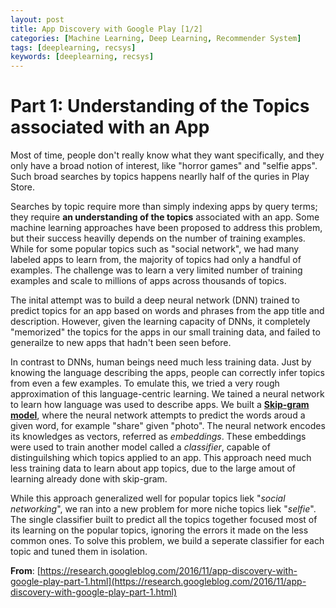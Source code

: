 ```yaml
---
layout: post
title: App Discovery with Google Play [1/2]
categories: [Machine Learning, Deep Learning, Recommender System]
tags: [deeplearning, recsys]
keywords: [deeplearning, recsys]
---
```


# Part 1: Understanding of the Topics associated with an App

Most of time, people don't really know what they want specifically, and they only have a broad notion of interest, like "horror games" and "selfie apps". Such broad searches by topics happens nearlly half of the quries in Play Store.

Searches by topic require more than simply indexing apps by query terms; they require **an understanding of the topics** associated with an app. Some machine learning approaches have been proposed to address this problem, but their success heavilly depends on the number of training examples. While for some popular topics such as "social network", we had many labeled apps to learn from, the majority of topics had only a handful of examples. The challenge was to learn a very limited number of training examples and scale to millions of apps across thousands of topics.

The inital attempt was to build a deep neural network (DNN) trained to predict topics for an app based on words and phrases from the app title and description. However, given the learning capacity of DNNs, it completely "memorized" the topics for the apps in our small training data, and failed to generailze to new apps that hadn't been seen before.

In contrast to DNNs, human beings need much less training data. Just by knowing the language describing the apps, people can correctly infer topics from even a few examples. To emulate this, we tried a very rough approximation of this language-centric learning. We tained a neural network to learn how language was used to describe apps. We built a **[Skip-gram model](https://www.tensorflow.org/tutorials/word2vec#the-skip-gram-model)**, where the neural network attempts to predict the words aroud a given word, for example "share" given "photo". The neural network encodes its knowledges as vectors, referred as *embeddings*. These embeddings were used to train another model called a *classifier*, capable of distinguilshing which topics applied to an app. This approach need much less training data to learn about app topics, due to the large amout of learning already done with skip-gram.

While this approach generalized well for popular topics liek "*social networking*", we ran into a new problem for more niche topics liek "*selfie*". The single classifier built to predict all the topics together focused most of its learning on the popular topics, ignoring the errors it made on the less common ones. To solve this problem, we build a seperate classifier for each topic and tuned them in isolation.



**From**: [https://research.googleblog.com/2016/11/app-discovery-with-google-play-part-1.html](https://research.googleblog.com/2016/11/app-discovery-with-google-play-part-1.html)
